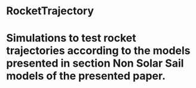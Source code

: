# RocketTrajectory
# Simulations to test rocket trajectories according to the models presented in section Non Solar Sail models of the presented paper.
